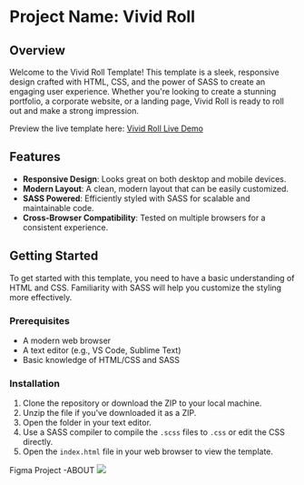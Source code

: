 # Project Name: Vivid Roll 

## Overview
Welcome to the Vivid Roll Template! This template is a sleek, responsive design crafted with HTML, CSS, and the power of SASS to create an engaging user experience. Whether you're looking to create a stunning portfolio, a corporate website, or a landing page, Vivid Roll is ready to roll out and make a strong impression.

Preview the live template here: [Vivid Roll Live Demo](https://vivid-roll-405.netlify.app/)

## Features
- **Responsive Design**: Looks great on both desktop and mobile devices.
- **Modern Layout**: A clean, modern layout that can be easily customized.
- **SASS Powered**: Efficiently styled with SASS for scalable and maintainable code.
- **Cross-Browser Compatibility**: Tested on multiple browsers for a consistent experience.

## Getting Started
To get started with this template, you need to have a basic understanding of HTML and CSS. Familiarity with SASS will help you customize the styling more effectively.

### Prerequisites
- A modern web browser
- A text editor (e.g., VS Code, Sublime Text)
- Basic knowledge of HTML/CSS and SASS

### Installation
1. Clone the repository or download the ZIP to your local machine.
2. Unzip the file if you've downloaded it as a ZIP.
3. Open the folder in your text editor.
4. Use a SASS compiler to compile the `.scss` files to `.css` or edit the CSS directly.
5. Open the `index.html` file in your web browser to view the template.

<a>Figma Project<a/>
-ABOUT
<img src="https://github.com/heyyrahul/vivid-roll-405/assets/79692865/77406c58-9027-492e-b897-31e1ebe14544">




